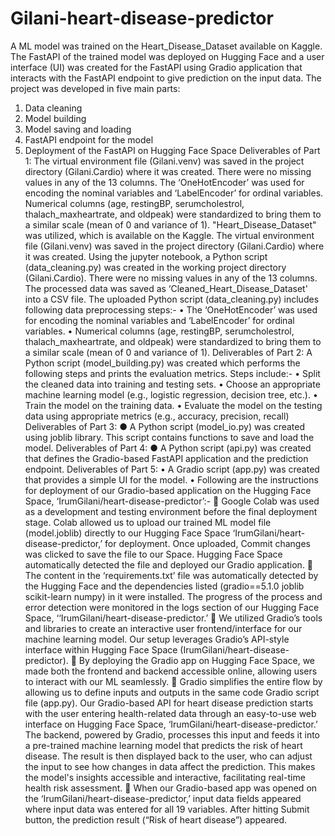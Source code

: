 # Gilani-heart-disease-predictor
A ML model was trained on the Heart_Disease_Dataset available on Kaggle. The FastAPI of the trained model was deployed on Hugging Face and  a user interface (UI) was created for the FastAPI using Gradio application that interacts with the FastAPI endpoint to give prediction on the input data. The project was developed in five main parts:
1.	Data cleaning
2.	Model building
3.	Model saving and loading
4.	FastAPI endpoint for the model
5.	Deployment of the FastAPI on Hugging Face Space
Deliverables of Part 1: The virtual environment file (Gilani.venv) was saved in the project directory (Gilani.Cardio) where it was created. There were no missing values in any of the 13 columns.
The ‘OneHotEncoder’ was used for encoding the nominal variables and ‘LabelEncoder’ for ordinal variables. Numerical columns (age, restingBP, serumcholestrol, thalach_maxheartrate, and oldpeak) were standardized to bring them to a similar scale (mean of 0 and variance of 1).
"Heart_Disease_Dataset" was utilized, which is available on the Kaggle. The virtual environment file (Gilani.venv) was saved in the project directory (Gilani.Cardio) where it was created. Using the jupyter notebook, a Python script (data_cleaning.py) was created in the working project directory (Gilani.Cardio). There were no missing values in any of the 13 columns.
The processed data was saved as ‘Cleaned_Heart_Disease_Dataset' into a CSV file. The uploaded Python script (data_cleaning.py) includes following data preprocessing steps:- 
•	The ‘OneHotEncoder’ was used for encoding the nominal variables and ‘LabelEncoder’ for ordinal variables. 
•	Numerical columns (age, restingBP, serumcholestrol, thalach_maxheartrate, and oldpeak) were standardized to bring them to a similar scale (mean of 0 and variance of 1).
Deliverables of Part 2: 
A Python script (model_building.py) was created which performs the following steps and prints the evaluation metrics. Steps include:-
•	Split the cleaned data into training and testing sets.
•	Choose an appropriate machine learning model (e.g., logistic regression, decision tree, etc.). 
•	Train the model on the training data. 
•	Evaluate the model on the testing data using appropriate metrics (e.g., accuracy, precision, recall)
Deliverables of Part 3: 
● A Python script (model_io.py) was created using joblib library. This script contains functions to save and load the model.
Deliverables of Part 4: 
● A Python script (api.py) was created that defines the Gradio-based FastAPI application and the prediction endpoint.
Deliverables of Part 5: 
•	A Gradio script (app.py) was created that provides a simple UI for the model. 
•	 Following are the instructions for deployment of our Gradio-based application on the Hugging Face Space, ‘IrumGilani/heart-disease-predictor’:-
	Google Colab was used as a development and testing environment before the final deployment stage. Colab allowed us to upload our trained ML model file (model.joblib) directly to our Hugging Face Space ‘IrumGilani/heart-disease-predictor,’ for deployment. Once uploaded, Commit changes was clicked to save the file to our Space. Hugging Face Space automatically detected the file and deployed our Gradio application.
	The content in the ‘requirements.txt’ file was automatically detected by the Hugging Face and the dependencies listed (gradio==5.1.0 joblib scikit-learn numpy) in it were installed. The progress of the process and error detection were monitored in the logs section of our Hugging Face Space, ‘‘IrumGilani/heart-disease-predictor.’
	We utilized Gradio’s tools and libraries to create an interactive user frontend/interface for our machine learning model. Our setup leverages Gradio’s API-style interface within Hugging Face Space (IrumGilani/heart-disease-predictor).
	By deploying the Gradio app on Hugging Face Space, we made both the frontend and backend accessible online, allowing users to interact with our ML seamlessly. 
	Gradio simplifies the entire flow by allowing us to define inputs and outputs in the same code Gradio script file (app.py). Our Gradio-based API for heart disease prediction starts with the user entering health-related data through an easy-to-use web interface on Hugging Face Space, ‘IrumGilani/heart-disease-predictor.’ The backend, powered by Gradio, processes this input and feeds it into a pre-trained machine learning model that predicts the risk of heart disease. The result is then displayed back to the user, who can adjust the input to see how changes in data affect the prediction. This makes the model's insights accessible and interactive, facilitating real-time health risk assessment.
	When our Gradio-based app was opened on the ‘IrumGilani/heart-disease-predictor,’ input data fields appeared where input data was entered for all 19 variables. After hitting Submit button, the prediction result (“Risk of heart disease”) appeared.

